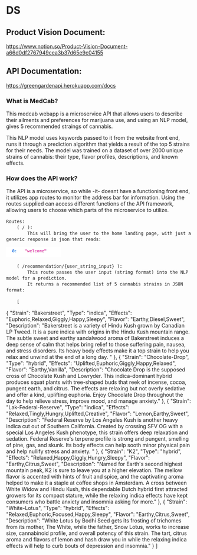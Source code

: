 # DS

## Product Vision Document:

https://www.notion.so/Product-Vision-Document-a66d0df2767949cea3b37d65e9c04155


## API Documentation:

https://greengardenapi.herokuapp.com/docs


### What is MedCab?

This medcab webapp is a microservice API that allows users to describe their ailments and preferences for marijuana use,
and using an NLP model, gives 5 recommended straings of cannabis.

This NLP model uses keywords passed to it from the website front end, runs it through a prediction algorithm that yields a result of the top 5 strains for their needs. The model was trained on a dataset of over 2000 unique strains of cannabis: their type, flavor profiles, descriptions, and known effects. 

### How does the API work?

The API is a microservice, so while -it- doesnt have a functioning front end, it utilizes app routes to monitor the address bar for information.
Using the routes supplied can access different functions of the API framework, allowing users to choose which parts of the microservice to utilize.

    Routes:
        ( / ):
            This will bring the user to the home landing page, with just a generic response in json that reads:
        
![homepage response](/readme_ext/homeroute.png)

        ( /recommendation/{user_string_input} ):
            This route passes the user input (string format) into the NLP model for a prediction.
            It returns a recommended list of 5 cannabis strains in JSON format:

        [
  {
    "Strain": "Bakerstreet",
    "Type": "indica",
    "Effects": "Euphoric,Relaxed,Giggly,Happy,Sleepy",
    "Flavor": "Earthy,Diesel,Sweet",
    "Description": "Bakerstreet is a variety of Hindu Kush grown by Canadian LP Tweed. It is a pure indica with origins in the Hindu Kush mountain range. The subtle sweet and earthy sandalwood aroma of Bakerstreet induces a deep sense of calm that helps bring relief to those suffering pain, nausea, and stress disorders. Its heavy body effects make it a top strain to help you relax and unwind at the end of a long day. "
  },
  {
    "Strain": "Chocolate-Drop",
    "Type": "hybrid",
    "Effects": "Uplifted,Euphoric,Giggly,Happy,Relaxed",
    "Flavor": "Earthy,Vanilla",
    "Description": "Chocolate Drop is the supposed cross of Chocolate Kush and Lowryder. This indica-dominant hybrid produces squat plants with tree-shaped buds that reek of incense, cocoa, pungent earth, and citrus. The effects are relaxing but not overly sedative and offer a kind, uplifting euphoria. Enjoy Chocolate Drop throughout the day to help relieve stress, improve mood, and manage anxiety."
  },
  {
    "Strain": "Lak-Federal-Reserve",
    "Type": "indica",
    "Effects": "Relaxed,Tingly,Hungry,Uplifted,Creative",
    "Flavor": "Lemon,Earthy,Sweet",
    "Description": "Federal Reserve by Los Angeles Kush is another heavy indica cut out of Southern California. Created by crossing SFV OG with a special Los Angeles Kush phenotype, this strain offers deep relaxation and sedation. Federal Reserve's terpene profile is strong and pungent, smelling of pine, gas, and skunk. Its body effects can help sooth minor physical pain and help nullify stress and anxiety.   "
  },
  {
    "Strain": "K2",
    "Type": "hybrid",
    "Effects": "Relaxed,Happy,Giggly,Hungry,Sleepy",
    "Flavor": "Earthy,Citrus,Sweet",
    "Description": "Named for Earth's second highest mountain peak, K2 is sure to leave you at a higher elevation. The mellow flavor is accented with hints of fruit and spice, and the captivating aroma helped to make it a staple at coffee shops in Amsterdam. A cross between White Widow and Hindu Kush, this dependable Dutch hybrid first attracted growers for its compact stature, while the relaxing indica effects have kept consumers who battle anxiety and insomnia asking for more."
  },
  {
    "Strain": "White-Lotus",
    "Type": "hybrid",
    "Effects": "Relaxed,Euphoric,Focused,Happy,Sleepy",
    "Flavor": "Earthy,Citrus,Sweet",
    "Description": "White Lotus by Bodhi Seed gets its frosting of trichomes from its mother, The White, while the father, Snow Lotus, works to increase size, cannabinoid profile, and overall potency of this strain. The tart, citrus aroma and flavors of lemon and hash draw you in while the relaxing indica effects will help to curb bouts of depression and insomnia."
  }
]